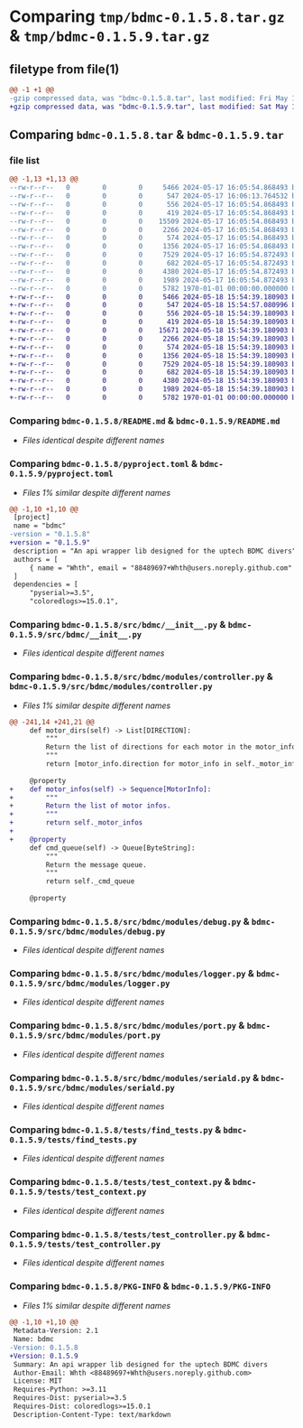 # Comparing `tmp/bdmc-0.1.5.8.tar.gz` & `tmp/bdmc-0.1.5.9.tar.gz`

## filetype from file(1)

```diff
@@ -1 +1 @@
-gzip compressed data, was "bdmc-0.1.5.8.tar", last modified: Fri May 17 16:06:13 2024, max compression
+gzip compressed data, was "bdmc-0.1.5.9.tar", last modified: Sat May 18 15:54:57 2024, max compression
```

## Comparing `bdmc-0.1.5.8.tar` & `bdmc-0.1.5.9.tar`

### file list

```diff
@@ -1,13 +1,13 @@
--rw-r--r--   0        0        0     5466 2024-05-17 16:05:54.868493 bdmc-0.1.5.8/README.md
--rw-r--r--   0        0        0      547 2024-05-17 16:06:13.764532 bdmc-0.1.5.8/pyproject.toml
--rw-r--r--   0        0        0      556 2024-05-17 16:05:54.868493 bdmc-0.1.5.8/src/bdmc/__init__.py
--rw-r--r--   0        0        0      419 2024-05-17 16:05:54.868493 bdmc-0.1.5.8/src/bdmc/modules/cmd.py
--rw-r--r--   0        0        0    15509 2024-05-17 16:05:54.868493 bdmc-0.1.5.8/src/bdmc/modules/controller.py
--rw-r--r--   0        0        0     2266 2024-05-17 16:05:54.868493 bdmc-0.1.5.8/src/bdmc/modules/debug.py
--rw-r--r--   0        0        0      574 2024-05-17 16:05:54.868493 bdmc-0.1.5.8/src/bdmc/modules/logger.py
--rw-r--r--   0        0        0     1356 2024-05-17 16:05:54.868493 bdmc-0.1.5.8/src/bdmc/modules/port.py
--rw-r--r--   0        0        0     7529 2024-05-17 16:05:54.872493 bdmc-0.1.5.8/src/bdmc/modules/seriald.py
--rw-r--r--   0        0        0      682 2024-05-17 16:05:54.872493 bdmc-0.1.5.8/tests/find_tests.py
--rw-r--r--   0        0        0     4380 2024-05-17 16:05:54.872493 bdmc-0.1.5.8/tests/test_context.py
--rw-r--r--   0        0        0     1989 2024-05-17 16:05:54.872493 bdmc-0.1.5.8/tests/test_controller.py
--rw-r--r--   0        0        0     5782 1970-01-01 00:00:00.000000 bdmc-0.1.5.8/PKG-INFO
+-rw-r--r--   0        0        0     5466 2024-05-18 15:54:39.180903 bdmc-0.1.5.9/README.md
+-rw-r--r--   0        0        0      547 2024-05-18 15:54:57.080996 bdmc-0.1.5.9/pyproject.toml
+-rw-r--r--   0        0        0      556 2024-05-18 15:54:39.180903 bdmc-0.1.5.9/src/bdmc/__init__.py
+-rw-r--r--   0        0        0      419 2024-05-18 15:54:39.180903 bdmc-0.1.5.9/src/bdmc/modules/cmd.py
+-rw-r--r--   0        0        0    15671 2024-05-18 15:54:39.180903 bdmc-0.1.5.9/src/bdmc/modules/controller.py
+-rw-r--r--   0        0        0     2266 2024-05-18 15:54:39.180903 bdmc-0.1.5.9/src/bdmc/modules/debug.py
+-rw-r--r--   0        0        0      574 2024-05-18 15:54:39.180903 bdmc-0.1.5.9/src/bdmc/modules/logger.py
+-rw-r--r--   0        0        0     1356 2024-05-18 15:54:39.180903 bdmc-0.1.5.9/src/bdmc/modules/port.py
+-rw-r--r--   0        0        0     7529 2024-05-18 15:54:39.180903 bdmc-0.1.5.9/src/bdmc/modules/seriald.py
+-rw-r--r--   0        0        0      682 2024-05-18 15:54:39.180903 bdmc-0.1.5.9/tests/find_tests.py
+-rw-r--r--   0        0        0     4380 2024-05-18 15:54:39.180903 bdmc-0.1.5.9/tests/test_context.py
+-rw-r--r--   0        0        0     1989 2024-05-18 15:54:39.180903 bdmc-0.1.5.9/tests/test_controller.py
+-rw-r--r--   0        0        0     5782 1970-01-01 00:00:00.000000 bdmc-0.1.5.9/PKG-INFO
```

### Comparing `bdmc-0.1.5.8/README.md` & `bdmc-0.1.5.9/README.md`

 * *Files identical despite different names*

### Comparing `bdmc-0.1.5.8/pyproject.toml` & `bdmc-0.1.5.9/pyproject.toml`

 * *Files 1% similar despite different names*

```diff
@@ -1,10 +1,10 @@
 [project]
 name = "bdmc"
-version = "0.1.5.8"
+version = "0.1.5.9"
 description = "An api wrapper lib designed for the uptech BDMC divers"
 authors = [
     { name = "Whth", email = "88489697+Whth@users.noreply.github.com" },
 ]
 dependencies = [
     "pyserial>=3.5",
     "coloredlogs>=15.0.1",
```

### Comparing `bdmc-0.1.5.8/src/bdmc/__init__.py` & `bdmc-0.1.5.9/src/bdmc/__init__.py`

 * *Files identical despite different names*

### Comparing `bdmc-0.1.5.8/src/bdmc/modules/controller.py` & `bdmc-0.1.5.9/src/bdmc/modules/controller.py`

 * *Files 1% similar despite different names*

```diff
@@ -241,14 +241,21 @@
     def motor_dirs(self) -> List[DIRECTION]:
         """
         Return the list of directions for each motor in the motor_infos.
         """
         return [motor_info.direction for motor_info in self._motor_infos]
 
     @property
+    def motor_infos(self) -> Sequence[MotorInfo]:
+        """
+        Return the list of motor infos.
+        """
+        return self._motor_infos
+
+    @property
     def cmd_queue(self) -> Queue[ByteString]:
         """
         Return the message queue.
         """
         return self._cmd_queue
 
     @property
```

### Comparing `bdmc-0.1.5.8/src/bdmc/modules/debug.py` & `bdmc-0.1.5.9/src/bdmc/modules/debug.py`

 * *Files identical despite different names*

### Comparing `bdmc-0.1.5.8/src/bdmc/modules/logger.py` & `bdmc-0.1.5.9/src/bdmc/modules/logger.py`

 * *Files identical despite different names*

### Comparing `bdmc-0.1.5.8/src/bdmc/modules/port.py` & `bdmc-0.1.5.9/src/bdmc/modules/port.py`

 * *Files identical despite different names*

### Comparing `bdmc-0.1.5.8/src/bdmc/modules/seriald.py` & `bdmc-0.1.5.9/src/bdmc/modules/seriald.py`

 * *Files identical despite different names*

### Comparing `bdmc-0.1.5.8/tests/find_tests.py` & `bdmc-0.1.5.9/tests/find_tests.py`

 * *Files identical despite different names*

### Comparing `bdmc-0.1.5.8/tests/test_context.py` & `bdmc-0.1.5.9/tests/test_context.py`

 * *Files identical despite different names*

### Comparing `bdmc-0.1.5.8/tests/test_controller.py` & `bdmc-0.1.5.9/tests/test_controller.py`

 * *Files identical despite different names*

### Comparing `bdmc-0.1.5.8/PKG-INFO` & `bdmc-0.1.5.9/PKG-INFO`

 * *Files 1% similar despite different names*

```diff
@@ -1,10 +1,10 @@
 Metadata-Version: 2.1
 Name: bdmc
-Version: 0.1.5.8
+Version: 0.1.5.9
 Summary: An api wrapper lib designed for the uptech BDMC divers
 Author-Email: Whth <88489697+Whth@users.noreply.github.com>
 License: MIT
 Requires-Python: >=3.11
 Requires-Dist: pyserial>=3.5
 Requires-Dist: coloredlogs>=15.0.1
 Description-Content-Type: text/markdown
```

